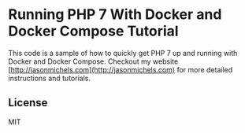 # Running PHP 7 With Docker and Docker Compose Tutorial
This code is a sample of how to quickly get PHP 7 up and running with Docker and Docker Compose.
Checkout my website [http://jasonmichels.com](http://jasonmichels.com) for more detailed instructions and tutorials.

License
----
MIT